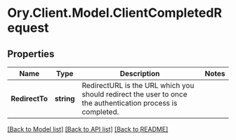 # Ory.Client.Model.ClientCompletedRequest

## Properties

Name | Type | Description | Notes
------------ | ------------- | ------------- | -------------
**RedirectTo** | **string** | RedirectURL is the URL which you should redirect the user to once the authentication process is completed. | 

[[Back to Model list]](../README.md#documentation-for-models) [[Back to API list]](../README.md#documentation-for-api-endpoints) [[Back to README]](../README.md)

